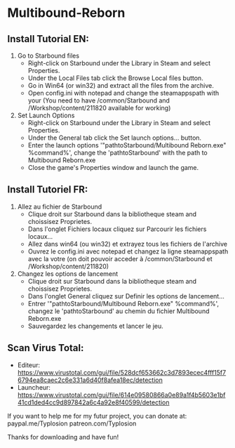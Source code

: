 # Multibound-Reborn
## Install Tutorial EN:
1. Go to Starbound files
	- Right-click on Starbound under the Library in Steam and select Properties.
	- Under the Local Files tab click the Browse Local files button.
	- Go in Win64 (or win32) and extract all the files from the archive.
	- Open config.ini with notepad and change the steamappspath with your (You need to have /common/Starbound and /Workshop/content/211820 available for working)
2. Set Launch Options
	- Right-click on Starbound under the Library in Steam and select Properties.
	- Under the General tab click the Set launch options... button.
	- Enter the launch options '"pathtoStarbound/Multibound Reborn.exe" %command%', change the 'pathtoStarbound' with the path to Multibound Reborn.exe
	- Close the game's Properties window and launch the game.
## Install Tutoriel FR:
1. Allez au fichier de Starbound
	- Clique droit sur Starbound dans la bibliotheque steam and choissisez Proprietes.
	- Dans l'onglet Fichiers locaux cliquez sur Parcourir les fichiers locaux...
	- Allez dans win64 (ou win32) et extrayez tous les fichiers de l'archive
	- Ouvrez le config.ini avec notepad et changez la ligne steamappspath avec la votre (on doit pouvoir acceder à /common/Starbound et /Workshop/content/211820)
2. Changez les options de lancement
	- Clique droit sur Starbound dans la bibliotheque steam and choissisez Proprietes.
	- Dans l'onglet General cliquez sur Definir les options de lancement...
	- Entrer '"pathtoStarbound/Multibound Reborn.exe" %command%', changez le 'pathtoStarbound' au chemin du fichier Multibound Reborn.exe
	- Sauvegardez les changements et lancer le jeu.
## Scan Virus Total:
- Editeur: https://www.virustotal.com/gui/file/528dcf653662c3d7893ecec4fff15f76794ea8caec2c6e331a6d40f8afea18ec/detection
- Launcheur: https://www.virustotal.com/gui/file/614e09580866a0e89a1f4b5603e1bf41cd1ded4cc9d897842a6c4a92e8f40599/detection

If you want to help me for my futur project, you can donate at:
paypal.me/Typlosion
patreon.com/Typlosion

Thanks for downloading and have fun!
